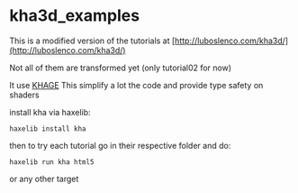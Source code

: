 # kha3d_examples
This is a modified version of the tutorials at [http://luboslenco.com/kha3d/](http://luboslenco.com/kha3d/)

Not all of them are transformed yet (only tutorial02 for now)

It use [KHAGE](https://github.com/wighawag/khage)
This simplify a lot the code and provide type safety on shaders

install kha via haxelib:

```
haxelib install kha
```

then to try each tutorial go in their respective folder and do:

```
haxelib run kha html5
```

or any other target
